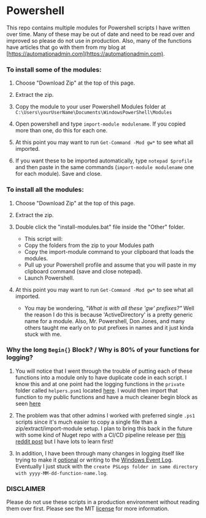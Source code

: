
# Powershell
This repo contains multiple modules for Powershell scripts I have written over time. Many of these may be out of date and need to be read over and improved so please do not use in production. Also, many of the functions have articles that go with them from my blog at [https://automationadmin.com](https://automationadmin.com).

### To install some of the modules:

1. Choose "Download Zip" at the top of this page.

2. Extract the zip.

3. Copy the module to your user Powershell Modules folder at `C:\Users\yourUserName\Documents\WindowsPowerShell\Modules`

4. Open powershell and type `import-module modulename`. If you copied more than one, do this for each one.

5. At this point you may want to run `Get-Command -Mod gw*` to see what all imported.

6. If you want these to be imported automatically, type `notepad $profile` and then paste in the same commands (`import-module modulename` one for each module). Save and close.

### To install all the modules:

1. Choose "Download Zip" at the top of this page.

2. Extract the zip.

3. Double click the "install-modules.bat" file inside the "Other" folder. 

   - This script will:
   - Copy the folders from the zip to your Modules path
   - Copy the import-module command to your clipboard that loads the modules.
   - Pull up your Powershell profile and assume that you will paste in my clipboard command (save and close notepad).
   - Launch Powershell.

4. At this point you may want to run `Get-Command -Mod gw*` to see what all imported.

   - You may be wondering, *"What is with all these 'gw' prefixes?"* Well the reason I do this is because 'ActiveDirectory' is a pretty generic name for a module. Also, Mr. Powershell, Don Jones, and many others taught me early on to put prefixes in names and it just kinda stuck with me.

### Why the long `Begin{}` Block? / Why is 80% of your functions for logging?

1. You will notice that I went through the trouble of putting each of these functions into a module only to have duplicate code in each script. I know this and at one point had the logging functions in the `private` folder called `helpers.psm1` located [here](https://github.com/gerryw1389/powershell/blob/master/Other/templates/old-helpers-w-logging.psm1). I would then import that function to my public functions and have a much cleaner begin block as seen [here](https://github.com/gerryw1389/powershell/blob/master/Other/templates/old-template-w-logging-module-req.ps1)

2. The problem was that other admins I worked with preferred single `.ps1` scripts since it's much easier to copy a single file than a zip/extract/import-module setup. I plan to bring this back in the future with some kind of Nuget repo with a CI/CD pipeline release per [this reddit post](https://www.reddit.com/r/PowerShell/comments/gl28tc/building_a_pipeline_for_scripts/) but I have lots to learn first!

3. In addition, I have been through many changes in logging itself like trying to make it [optional](https://github.com/gerryw1389/powershell/blob/master/Other/templates/old-template-w-logging-optional.ps1) or writing to the [Windows Event Log](https://github.com/gerryw1389/powershell/blob/master/Other/templates/old-helpers-w-eventlog.psm1). Eventually I just stuck with the `create PSLogs folder in same directory with yyyy-MM-dd-function-name.log`.


### DISCLAIMER 

Please do not use these scripts in a production environment without reading them over first. Please see the MIT [license](./LICENSE) for more information.